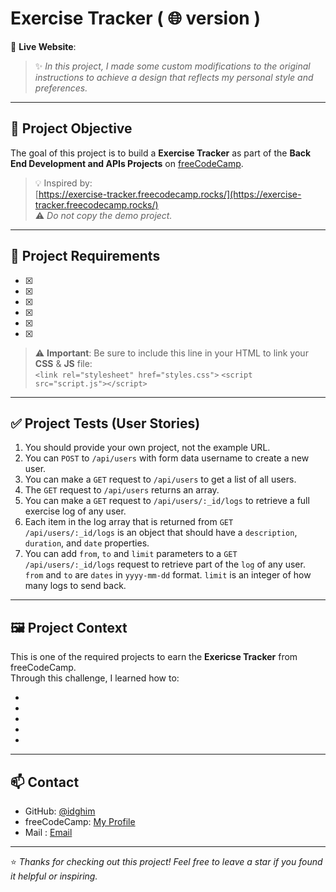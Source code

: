 # Exercise Tracker ( 🌐 version ) 

🔗 **Live Website**: []()

> ✨ *In this project, I made some custom modifications to the original instructions to achieve a design that reflects my personal style and preferences.*

---
## 🎯 Project Objective

The goal of this project is to build a **Exercise Tracker** as part of the **Back End Development and APIs Projects** on [freeCodeCamp](https://www.freecodecamp.org/).

> 💡 Inspired by:  
[https://exercise-tracker.freecodecamp.rocks/](https://exercise-tracker.freecodecamp.rocks/)  
⚠️ *Do not copy the demo project.*

---

## 📌 Project Requirements

- [x]
- [x]
- [x]
- [x]
- [x]
- [x] 

> ⚠️ **Important**: Be sure to include this line in your HTML to link your **CSS** & **JS** file:  
> `<link rel="stylesheet" href="styles.css">`
> `<script src="script.js"></script>`

---

## ✅ Project Tests (User Stories)

1. You should provide your own project, not the example URL.
2. You can `POST` to `/api/users` with form data username to create a new user.
3. You can make a `GET` request to `/api/users` to get a list of all users.
4. The `GET` request to `/api/users` returns an array.
5. You can make a `GET` request to `/api/users/:_id/logs` to retrieve a full exercise log of any user.
6. Each item in the log array that is returned from `GET /api/users/:_id/logs` is an object that should have a `description`, `duration`, and `date` properties.
7. You can add `from`, `to` and `limit` parameters to a `GET /api/users/:_id/logs` request to retrieve part of the `log` of any user. `from` and `to` are `dates` in `yyyy-mm-dd` format. `limit` is an integer of how many logs to send back.

---

## 🖼️ Project Context

This is one of the required projects to earn the **Exericse Tracker** from freeCodeCamp.  
Through this challenge, I learned how to:

-  
-
-
-
-

---

## 📫 Contact

- GitHub: [@idghim](https://github.com/idghim)  
- freeCodeCamp: [My Profile](https://www.freecodecamp.org/IchemD)
- Mail : [Email](ichemdghim@gmail.com)

---

⭐ *Thanks for checking out this project! Feel free to leave a star if you found it helpful or inspiring.*

